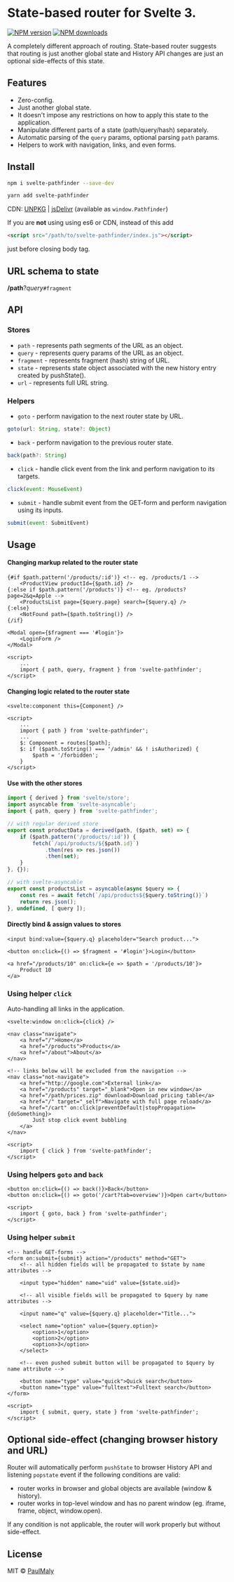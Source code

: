 # State-based router for Svelte 3.

[![NPM version](https://img.shields.io/npm/v/svelte-pathfinder.svg?style=flat)](https://www.npmjs.com/package/svelte-pathfinder) [![NPM downloads](https://img.shields.io/npm/dm/svelte-pathfinder.svg?style=flat)](https://www.npmjs.com/package/svelte-pathfinder)

A completely different approach of routing. State-based router suggests that routing is just another global state and History API changes are just an optional side-effects of this state.

## Features

- Zero-config.
- Just another global state.
- It doesn't impose any restrictions on how to apply this state to the application.
- Manipulate different parts of a state (path/query/hash) separately.
- Automatic parsing of the `query` params, optional parsing `path` params.
- Helpers to work with navigation, links, and even forms.

## Install

```bash
npm i svelte-pathfinder --save-dev
```

```bash
yarn add svelte-pathfinder
```

CDN: [UNPKG](https://unpkg.com/svelte-pathfinder/) | [jsDelivr](https://cdn.jsdelivr.net/npm/svelte-pathfinder/) (available as `window.Pathfinder`)

If you are **not** using using es6 or CDN, instead of this add 

```html
<script src="/path/to/svelte-pathfinder/index.js"></script>
```

just before closing body tag.


## URL schema to state

**/path**?*query*`#fragment`

## API

### Stores

- `path` - represents path segments of the URL as an object.
- `query` - represents query params of the URL as an object.
- `fragment` - represents fragment (hash) string of URL.
- `state` - represents state object associated with the new history entry created by pushState().
- `url` - represents full URL string.

### Helpers

- `goto` - perform navigation to the next router state by URL.

```javascript
goto(url: String, state?: Object)
```

- `back` - perform navigation to the previous router state.

```javascript
back(path?: String)
```

- `click` - handle click event from the link and perform navigation to its targets.

```javascript
click(event: MouseEvent)
```

- `submit` - handle submit event from the GET-form and perform navigation using its inputs.

```javascript
submit(event: SubmitEvent)
```

## Usage

#### Changing markup related to the router state

```svelte
{#if $path.pattern('/products/:id')} <!-- eg. /products/1 -->
    <ProductView productId={$path.id} />
{:else if $path.pattern('/products')} <!-- eg. /products?page=2&q=Apple -->
    <ProductsList page={$query.page} search={$query.q} />
{:else}
    <NotFound path={$path.toString()} />
{/if}

<Modal open={$fragment === '#login'}>
    <LoginForm />
</Modal>

<script>
    ...
    import { path, query, fragment } from 'svelte-pathfinder';
</script>
```

#### Changing logic related to the router state

```svelte
<svelte:component this={Component} />

<script>
    ...
    import { path } from 'svelte-pathfinder';
    ...
    $: Component = routes[$path];
    $: if ($path.toString() === '/admin' && ! isAuthorized) {
        $path = '/forbidden';
    }
</script>
```

#### Use with the other stores

```javascript
import { derived } from 'svelte/store';
import asyncable from 'svelte-asyncable';
import { path, query } from 'svelte-pathfinder';

// with regular derived store
export const productData = derived(path, ($path, set) => {
    if ($path.pattern('/products/:id')) {
        fetch(`/api/products/${$path.id}`)
            .then(res => res.json())
            .then(set);
    }
}, {});

// with svelte-asyncable
export const productsList = asyncable(async $query => {
    const res = await fetch(`/api/products${$query.toString()}`)
    return res.json();
}, undefined, [ query ]);

```

#### Directly bind & assign values to stores

```svelte
<input bind:value={$query.q} placeholder="Search product...">

<button on:click={() => $fragment = '#login'}>Login</button>

<a href="/products/10" on:click={e => $path = '/products/10'}>
    Product 10
</a>
```

### Using helper `click`

Auto-handling all links in the application.

```svelte
<svelte:window on:click={click} />

<nav class="navigate">
    <a href="/">Home</a>
    <a href="/products">Products</a>
    <a href="/about">About</a>
</nav>

<!-- links below will be excluded from the navigation -->
<nav class="not-navigate">
    <a href="http://google.com">External link</a>
    <a href="/products" target="_blank">Open in new window</a>
    <a href="/path/prices.zip" download>Download pricing table</a>
    <a href="/" target="_self">Navigate with full page reload</a>
    <a href="/cart" on:click|preventDefault|stopPropagation={doSomething}>
        Just stop click event bubbling
    </a>
</nav>

<script>
    import { click } from 'svelte-pathfinder';
</script>
```

### Using helpers `goto` and `back`

```svelte
<button on:click={() => back()}>Back</button> 
<button on:click={() => goto('/cart?tab=overview')}>Open cart</button>

<script>
    import { goto, back } from 'svelte-pathfinder';
</script>
```

### Using helper `submit`

```svelte
<!-- handle GET-forms -->
<form on:submit={submit} action="/products" method="GET">
    <!-- all hidden fields will be propagated to $state by name attributes -->

    <input type="hidden" name="uid" value={$state.uid}>

    <!-- all visible fields will be propagated to $query by name attributes -->

    <input name="q" value={$query.q} placeholder="Title...">

    <select name="option" value={$query.option}>
        <option>1</option>
        <option>2</option>
        <option>3</option>
    </select>

    <!-- even pushed submit button will be propagated to $query by name attribute -->

    <button name="type" value="quick">Quick search</button>
    <button name="type" value="fulltext">Fulltext search</button>
</form>

<script>
    import { submit, query, state } from 'svelte-pathfinder';
</script>
```

## Optional side-effect (changing browser history and URL)

Router will automatically perform `pushState` to browser History API and listening `popstate` event if the following conditions are valid:

* router works in browser and global objects are available (window & history).
* router works in top-level window and has no parent window (eg. iframe, frame, object, window.open).

If any condition is not applicable, the router will work properly but without side-effect.

## License

MIT &copy; [PaulMaly](https://github.com/PaulMaly)
